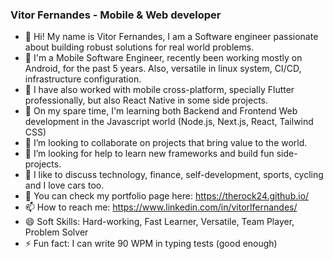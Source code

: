 ### Vitor Fernandes - Mobile & Web developer

- 👋 Hi! My name is Vitor Fernandes, I am a Software engineer passionate about building robust solutions for real world problems.
- 🔭 I'm a Mobile Software Engineer, recently been working mostly on Android, for the past 5 years. Also, versatile in linux system, CI/CD, infrastructure configuration.
-  I have also worked with mobile cross-platform, specially Flutter professionally, but also React Native in some side projects.
- 🌱 On my spare time, I'm learning both Backend and Frontend Web development in the Javascript world (Node.js, Next.js, React, Tailwind CSS)
- 👯 I’m looking to collaborate on projects that bring value to the world.
- 🤔 I’m looking for help to learn new frameworks and build fun side-projects.
- 💬 I like to discuss technology, finance, self-development, sports, cycling and I love cars too.
- 👷 You can check my portfolio page here: https://therock24.github.io/
- 📫 How to reach me: https://www.linkedin.com/in/vitorlfernandes/
- 😄 Soft Skills: Hard-working, Fast Learner, Versatile, Team Player, Problem Solver
- ⚡ Fun fact: I can write 90 WPM in typing tests (good enough)

